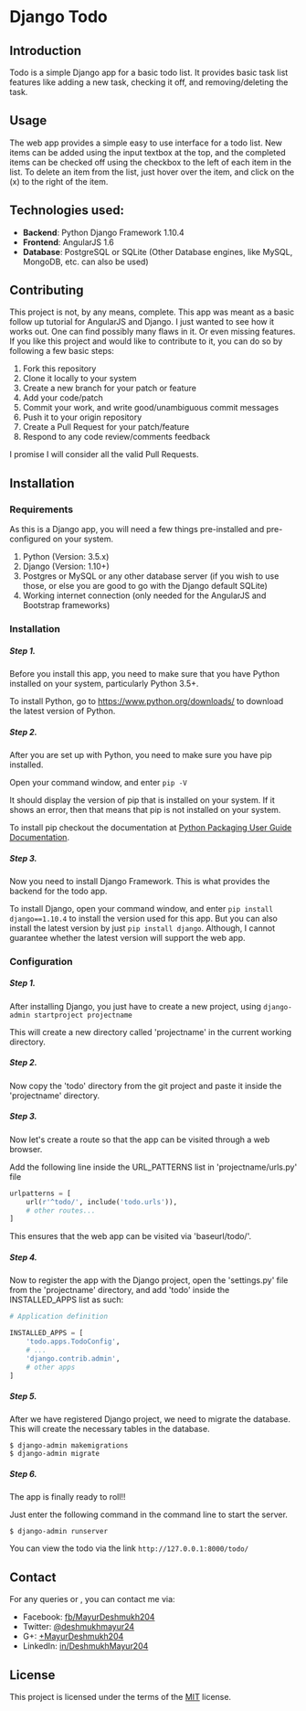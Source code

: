 # Django Todo

## Introduction

Todo is a simple Django app for a basic todo list.
It provides basic task list features like adding a new task, checking it off, and removing/deleting the task.


## Usage

The web app provides a simple easy to use interface for a todo list. New items can be added using the input textbox at the top, and the completed items can be checked off using the checkbox to the left of each item in the list.
To delete an item from the list, just hover over the item, and click on the (x) to the right of the item.


## Technologies used:

- **Backend**: Python Django Framework 1.10.4
- **Frontend**: AngularJS 1.6
- **Database**: PostgreSQL or SQLite (Other Database engines, like MySQL, MongoDB, etc. can also be used)


## Contributing

This project is not, by any means, complete. This app was meant as a basic follow up tutorial for AngularJS and Django. I just wanted to see how it works out. One can find possibly many flaws in it. Or even missing features.
If you like this project and would like to contribute to it, you can do so by following a few basic steps:

1. Fork this repository
2. Clone it locally to your system
3. Create a new branch for your patch or feature
4. Add your code/patch
5. Commit your work, and write good/unambiguous commit messages
6. Push it to your origin repository
7. Create a Pull Request for your patch/feature
8. Respond to any code review/comments feedback

I promise I will consider all the valid Pull Requests.


## Installation

### Requirements

As this is a Django app, you will need a few things pre-installed and pre-configured on your system.

1. Python (Version: 3.5.x)
2. Django (Version: 1.10+)
3. Postgres or MySQL or any other database server (if you wish to use those, or else you are good to go with the Django default SQLite)
4. Working internet connection (only needed for the AngularJS and Bootstrap frameworks)

### Installation

##### Step 1.

Before you install this app, you need to make sure that you have Python installed on your system, particularly Python 3.5+.

To install Python, go to https://www.python.org/downloads/ to download the latest version of Python.

##### Step 2.

After you are set up with Python, you need to make sure you have pip installed.

Open your command window, and enter `pip -V`

It should display the version of pip that is installed on your system. If it shows an error, then that means that pip is not installed on your system.

To install pip checkout the documentation at [Python Packaging User Guide Documentation][PPUGD].

##### Step 3.

Now you need to install Django Framework. This is what provides the backend for the todo app.

To install Django, open your command window, and enter `pip install django==1.10.4` to install the version used for this app.
But you can also install the latest version by just `pip install django`. Although, I cannot guarantee whether the latest version will support the web app.

### Configuration

##### Step 1.

After installing Django, you just have to create a new project, using `django-admin startproject projectname`

This will create a new directory called 'projectname' in the current working directory.

##### Step 2.

Now copy the 'todo' directory from the git project and paste it inside the 'projectname' directory.

##### Step 3.

Now let's create a route so that the app can be visited through a web browser.

Add the following line inside the URL_PATTERNS list in 'projectname/urls.py' file

```python
urlpatterns = [
    url(r'^todo/', include('todo.urls')),
    # other routes...
]
```

This ensures that the web app can be visited via 'baseurl/todo/'.

##### Step 4.

Now to register the app with the Django project, open the 'settings.py' file from the 'projectname' directory, and add 'todo' inside the INSTALLED_APPS list as such:

```python
# Application definition

INSTALLED_APPS = [
    'todo.apps.TodoConfig',
    # ...
    'django.contrib.admin',
    # other apps
]
```

##### Step 5.

After we have registered Django project, we need to migrate the database. This will create the necessary tables in the database.

```shell
$ django-admin makemigrations
$ django-admin migrate
```

##### Step 6.

The app is finally ready to roll!!

Just enter the following command in the command line to start the server.

```shell
$ django-admin runserver
```

You can view the todo via the link `http://127.0.0.1:8000/todo/`


## Contact

For any queries or , you can contact me via:

- Facebook: [fb/MayurDeshmukh204][fb]
- Twitter: [@deshmukhmayur24][t]
- G+: [+MayurDeshmukh204][g+]
- LinkedIn: [in/DeshmukhMayur204][in]


## License

This project is licensed under the terms of the [MIT][license] license.



[PPUGD]: https://packaging.python.org/installing/#install-pip-setuptools-and-wheel
[fb]: https://facebook.com/MayurDeshmukh204
[t]: https://twitter.com/deshmukhmayur24
[g+]: https://plus.google.com/+MayurDeshmukh204
[in]: https://in.linkedin.com/in/deshmukhmayur204
[license]: https://github.com/deshmukhmayur/django-todo/blob/master/LICENSE
